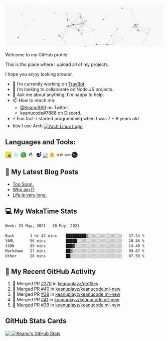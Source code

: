 [<img src="https://raw.githubusercontent.com/keanuplayz/keanuplayz/master/intro.gif" alt="👋 Hi there! I'm Keanu(Code)|https://keanucode.ml)" title="👋 Hi there! I'm Keanu(Code)|https://keanucode.ml)"/>](https://keanucode.ml/)

Welcome to my GitHub profile.

This is *the* place where I upload all of my projects.

I hope you enjoy looking around.

- 🔭 I’m currently working on [TravBot](https://github.com/keanuplayz/TravBot).
- 👯 I’m looking to collaborate on Node.JS projects.
- 💬 Ask me about anything, I'm happy to help.
- 📫 How to reach me: 
  - [@KeanuRAR](https://twitter.com/KeanuRAR) on Twitter.
  - keanucode#7888 on Discord.
- ⚡ Fun fact: I started programming when I was 7 ~ 8 years old.
- btw I use Arch [<img src="https://raw.githubusercontent.com/Raymo111/Raymo111/master/socials/arch.svg" height="30em" align="center" alt="Arch Linux Logo" title="Arch Linux Logo"/>](https://archlinux.org/)

## **Languages and Tools:**
<code><img height="20" src="https://raw.githubusercontent.com/github/explore/80688e429a7d4ef2fca1e82350fe8e3517d3494d/topics/javascript/javascript.png"></code>
<code><img height="20" src="https://raw.githubusercontent.com/github/explore/80688e429a7d4ef2fca1e82350fe8e3517d3494d/topics/react/react.png"></code>
<code><img height="20" src="https://raw.githubusercontent.com/github/explore/80688e429a7d4ef2fca1e82350fe8e3517d3494d/topics/nodejs/nodejs.png"></code>
<code><img height="20" src="https://raw.githubusercontent.com/github/explore/80688e429a7d4ef2fca1e82350fe8e3517d3494d/topics/python/python.png"></code>
<code><img height="20" src="https://raw.githubusercontent.com/github/explore/80688e429a7d4ef2fca1e82350fe8e3517d3494d/topics/lua/lua.png"></code>
<code><img height="20" src="https://cdn.freebiesupply.com/logos/thumbs/2x/java-logo.png"></code>
<code><img height="20" src="https://raw.githubusercontent.com/github/explore/80688e429a7d4ef2fca1e82350fe8e3517d3494d/topics/firebase/firebase.png"></code>
<code><img height="20" src="https://raw.githubusercontent.com/github/explore/80688e429a7d4ef2fca1e82350fe8e3517d3494d/topics/git/git.png"></code>
<code><img height="20" src="https://raw.githubusercontent.com/github/explore/80688e429a7d4ef2fca1e82350fe8e3517d3494d/topics/bash/bash.png"></code>
<code><img height="20" src="https://raw.githubusercontent.com/github/explore/80688e429a7d4ef2fca1e82350fe8e3517d3494d/topics/terminal/terminal.png"></code>

## 📕 My Latest Blog Posts
<!-- BLOG-POST-LIST:START -->
- [Too Soon.](https://keanucode.ml/posts/2021-01-26-toosoon/)
- [Who am I?](https://keanucode.ml/posts/2021-01-19-whoami/)
- [Life is very long.](https://keanucode.ml/posts/2021-01-10-life/)
<!-- BLOG-POST-LIST:END -->

## 💻 My WakaTime Stats
<!--START_SECTION:waka-->
```text
Week: 23 May, 2021 - 30 May, 2021

Bash       1 hr 42 mins    █████████▒░░░░░░░░░░░░░░░   37.24 % 
YAML       56 mins         █████░░░░░░░░░░░░░░░░░░░░   20.46 % 
JSON       39 mins         ███▓░░░░░░░░░░░░░░░░░░░░░   14.40 % 
Markdown   27 mins         ██▒░░░░░░░░░░░░░░░░░░░░░░   09.87 % 
Other      20 mins         ██░░░░░░░░░░░░░░░░░░░░░░░   07.59 % 
```
<!--END_SECTION:waka-->

## 🔔 My Recent GitHub Activity
<!--START_SECTION:activity-->
1. 🎉 Merged PR [#270](https://github.com/keanuplayz/dotfiles/pull/270) in [keanuplayz/dotfiles](https://github.com/keanuplayz/dotfiles)
2. 🎉 Merged PR [#40](https://github.com/keanuplayz/keanucode.ml-new/pull/40) in [keanuplayz/keanucode.ml-new](https://github.com/keanuplayz/keanucode.ml-new)
3. 🎉 Merged PR [#38](https://github.com/keanuplayz/keanucode.ml-new/pull/38) in [keanuplayz/keanucode.ml-new](https://github.com/keanuplayz/keanucode.ml-new)
4. 🎉 Merged PR [#41](https://github.com/keanuplayz/keanucode.ml-new/pull/41) in [keanuplayz/keanucode.ml-new](https://github.com/keanuplayz/keanucode.ml-new)
5. 🎉 Merged PR [#39](https://github.com/keanuplayz/keanucode.ml-new/pull/39) in [keanuplayz/keanucode.ml-new](https://github.com/keanuplayz/keanucode.ml-new)
<!--END_SECTION:activity-->

## GitHub Stats Cards
<!-- [![keanuplayz's GitHub stats](https://github-readme-stats.vercel.app/api?username=keanuplayz)](https://github.com/anuraghazra/github-readme-stats) -->

<a href="https://github.com/keanuplayz/keanuplayz">
  <img align="center" src="https://github-readme-stats.vercel.app/api/top-langs/?username=keanuplayz&hide=html,css&title_color=ffffff&text_color=c9cacc&icon_color=2bbc8a&bg_color=1d1f21" />
</a>
<a href="https://github.com/keanuplayz/keanuplayz">
  <img align="center" src="https://github-readme-stats.vercel.app/api?username=keanuplayz&show_icons=true&line_height=27&count_private=true&title_color=ffffff&text_color=c9cacc&icon_color=2bbc8a&bg_color=1d1f21" alt="Keanu's GitHub Stats" />
</a>

